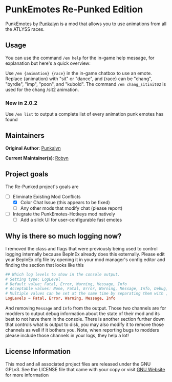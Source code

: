 # PunkEmotes Re-Punked Edition

PunkEmotes by [Punkalyn](https://github.com/Punkalyn/PunkEmotes) is a mod that allows you to use animations from all the ATLYSS races.

## Usage

You can use the command `/em help` for the in-game help message, for explanation but here's a quick overview:

Use `/em {animation} {race}` in the in-game chatbox to use an emote. Replace {animation} with "sit" or "dance", and {race} can be "chang", "byrdle", "imp", "poon", and "kubold". The command `/em chang_sitinit02` is used for the chang /sit2 animation.

### New in 2.0.2

Use `/em list` to output a complete list of every animation punk emotes has found

## Maintainers

**Original Author**: [Punkalyn](https://github.com/Punkalyn/PunkEmotes)

**Current Maintainer(s)**: [Robyn](https://github.com/RobynLlama)

## Project goals

The Re-Punked project's goals are

- [ ] Eliminate Existing Mod Conflicts
  - [x] Color Chat Issue (this appears to be fixed)
  - [ ] Any other mods that modify chat (please report)
- [ ] Integrate the PunkEmotes-Hotkeys mod natively
  - [ ] Add a slick UI for user-configurable fast emotes

## Why is there so much logging now?

I removed the class and flags that were previously being used to control logging internally because BepInEx already does this externally. Please edit your BepInEx.cfg file by opening it in your mod manager's config editor and finding the section that looks like this

```toml
## Which log levels to show in the console output.
# Setting type: LogLevel
# Default value: Fatal, Error, Warning, Message, Info
# Acceptable values: None, Fatal, Error, Warning, Message, Info, Debug, All
# Multiple values can be set at the same time by separating them with , (e.g. Debug, Warning)
LogLevels = Fatal, Error, Warning, Message, Info
```

And removing `Message` and `Info` from the output. Those two channels are for modders to output debug information about the state of their mod and its best to not have them in the console. There is another section further down that controls what is output to disk, you may also modify it to remove those channels as well if it bothers you. Note, when reporting bugs to modders please include those channels in your logs, they help a lot!

## License Information

This mod and all associated project files are released under the GNU GPLv3. See the LICENSE file that came with your copy or visit [GNU Website](https://www.gnu.org/licenses/gpl-3.0.en.html#license-text) for more information
